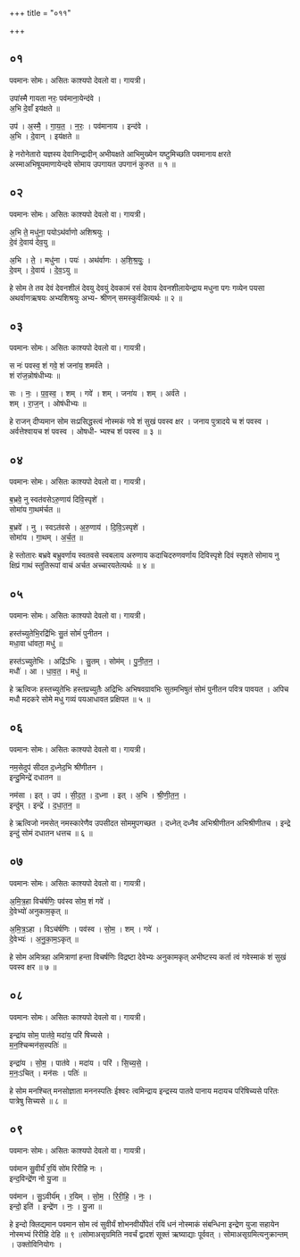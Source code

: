 +++
title = "०११"

+++


## ०१
पवमानः सोमः। असितः काश्यपो देवलो वा। गायत्री।

उपा॑स्मै गायता नरः॒ पव॑माना॒येन्द॑वे ।  
अ॒भि दे॒वाँ इय॑क्षते ॥

उप॑ । अ॒स्मै॒ । गा॒य॒त॒ । न॒रः॒ । पव॑मानाय । इन्द॑वे ।  
अ॒भि । दे॒वान् । इय॑क्षते ॥

हे नरोनेतारो यज्ञस्य देवानिन्द्रादीन् अभीयक्षते आभिमुख्येन यष्टुमिच्छति पवमानाय क्षरते अस्माअभिषूयमाणायेन्दवे सोमाय उपगायत उपगानं कुरुत ॥ १ ॥

## ०२
पवमानः सोमः। असितः काश्यपो देवलो वा। गायत्री।

अ॒भि ते॒ मधु॑ना॒ पयोऽथ॑र्वाणो अशिश्रयुः ।  
दे॒वं दे॒वाय॑ देव॒यु ॥

अ॒भि । ते॒ । मधु॑ना । पयः॑ । अथ॑र्वाणः । अ॒शि॒श्र॒युः॒ ।  
दे॒वम् । दे॒वाय॑ । दे॒व॒ऽयु ॥

हे सोम ते तव देवं देवनशीलं देवयु देवयुं देवकामं रसं देवाय देवनशीलायेन्द्राय मधुना पगः गव्येन पयसा अथर्वाणऋषयः अभ्यशिश्रयुः अभ्य- श्रीणन् समस्कुर्वन्नित्यर्थः ॥ २ ॥

## ०३
पवमानः सोमः। असितः काश्यपो देवलो वा। गायत्री।

स नः॑ पवस्व॒ शं गवे॒ शं जना॑य॒ शमर्व॑ते ।  
शं रा॑ज॒न्नोष॑धीभ्यः ॥

सः । नः॒ । प॒व॒स्व॒ । शम् । गवे॑ । शम् । जना॑य । शम् । अर्व॑ते ।  
शम् । रा॒ज॒न् । ओष॑धीभ्यः ॥

हे राजन् दीप्यमान सोम सःप्रसिद्धस्त्वं नोस्मकं गवे शं सुखं पवस्व क्षर । जनाय पुत्रादये च शं पवस्व । अर्वत्तेश्वायच शं पवस्व । ओषधी- भ्यश्च शं पवस्व ॥ ३ ॥

## ०४
पवमानः सोमः। असितः काश्यपो देवलो वा। गायत्री।

ब॒भ्रवे॒ नु स्वत॑वसेऽरु॒णाय॑ दिवि॒स्पृशे॑ ।  
सोमा॑य गा॒थम॑र्चत ॥

ब॒भ्रवे॑ । नु । स्वऽत॑वसे । अ॒रु॒णाय॑ । दि॒वि॒ऽस्पृशे॑ ।  
सोमा॑य । गा॒थम् । अ॒र्च॒त॒ ॥

हे स्तोतारः बभ्रवे बभ्रुवर्णाय स्वतवसे स्वबलाय अरुणाय कदाचिदरुणवर्णाय दिविस्पृशे दिवं स्पृशते सोमाय नु क्षिप्रं गाथं स्तुतिरूपां वाचं अर्चत अच्चारयतेत्यर्थः ॥ ४ ॥

## ०५
पवमानः सोमः। असितः काश्यपो देवलो वा। गायत्री।

हस्त॑च्युतेभि॒रद्रि॑भिः सु॒तं सोमं॑ पुनीतन ।  
मधा॒वा धा॑वता॒ मधु॑ ॥

हस्त॑ऽच्युतेभिः । अद्रि॑ऽभिः । सु॒तम् । सोम॑म् । पु॒नी॒त॒न॒ ।  
मधौ॑ । आ । धा॒व॒त॒ । मधु॑ ॥

हे ऋत्विजः हस्तच्युतेभिः हस्तप्रच्युतैः अद्रिभिः अभिषवग्रावभिः सुतमभिषुतं सोमं पुनीतन पवित्र पावयत । अपिच मधौ मदकरे सोमे मधु गव्यं पयआधावत प्रक्षिपत ॥ ५ ॥

## ०६
पवमानः सोमः। असितः काश्यपो देवलो वा। गायत्री।

नम॒सेदुप॑ सीदत द॒ध्नेद॒भि श्री॑णीतन ।  
इन्दु॒मिन्द्रे॑ दधातन ॥

नम॑सा । इत् । उप॑ । सी॒द॒त॒ । द॒ध्ना । इत् । अ॒भि । श्री॒णी॒त॒न॒ ।  
इन्दु॑म् । इन्द्रे॑ । द॒धा॒त॒न॒ ॥

हे ऋत्विजो नमसेत् नमस्कारेणैव उपसीदत सोममुपगच्छत । दध्नेत् दध्नैव अभिश्रीणीतन अभिश्रीणीतच । इन्द्रे इन्दुं सोमं दधातन धत्तच ॥ ६ ॥

## ०७
पवमानः सोमः। असितः काश्यपो देवलो वा। गायत्री।

अ॒मि॒त्र॒हा विच॑र्षणिः॒ पव॑स्व सोम॒ शं गवे॑ ।  
दे॒वेभ्यो॑ अनुकाम॒कृत् ॥

अ॒मि॒त्र॒ऽहा । विऽच॑र्षणिः । पव॑स्व । सो॒म॒ । शम् । गवे॑ ।  
दे॒वेभ्यः॑ । अ॒नु॒का॒म॒ऽकृत् ॥

हे सोम अमित्रहा अमित्राणां हन्ता विचर्षणिः विद्रष्टा देवेभ्यः अनुकामकृत् अभीष्टस्य कर्ता त्वं गवेस्माकं शं सुखं पवस्व क्षर ॥ ७ ॥

## ०८
पवमानः सोमः। असितः काश्यपो देवलो वा। गायत्री।

इन्द्रा॑य सोम॒ पात॑वे॒ मदा॑य॒ परि॑ षिच्यसे ।  
म॒न॒श्चिन्मन॑स॒स्पतिः॑ ॥

इन्द्रा॑य । सो॒म॒ । पात॑वे । मदा॑य । परि॑ । सि॒च्य॒से॒ ।  
म॒नः॒ऽचित् । मन॑सः । पतिः॑ ॥

हे सोम मनश्चित् मनसोज्ञाता मननस्पतिः ईश्वरः त्वमिन्द्राय इन्द्रस्य पातवे पानाय मदायच परिषिच्यसे परितः पात्रेषु सिच्यसे ॥ ८ ॥

## ०९
पवमानः सोमः। असितः काश्यपो देवलो वा। गायत्री।

पव॑मान सु॒वीर्यं॑ र॒यिं सो॑म रिरीहि नः ।  
इन्द॒विन्द्रे॑ण नो यु॒जा ॥

पव॑मान । सु॒ऽवीर्य॑म् । र॒यिम् । सो॒म॒ । रि॒री॒हि॒ । नः॒ ।  
इन्दो॒ इति॑ । इन्द्रे॑ण । नः॒ । यु॒जा ॥

हे इन्दो क्लिद्यमान पवमान सोम त्वं सुवीर्यं शोभनवीर्योपेतं रयिं धनं नोस्माकं संबन्धिना इन्द्रेण युजा सहायेन नोस्मभ्यं रिरीहि देहि ॥ ९ ॥सोमाअसृग्रमिति नवर्चं द्वादशं सूक्तं ऋष्याद्याः पूर्ववत् । सोमाअसृग्रमित्यनुक्रान्तम् । उक्तोविनियोगः ।